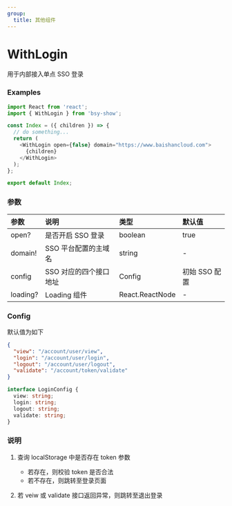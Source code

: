 ```yaml
---
group:
  title: 其他组件
---
```


# WithLogin

用于内部接入单点 SSO 登录

### Examples

```js
import React from 'react';
import { WithLogin } from 'bsy-show';

const Index = ({ children }) => {
  // do something...
  return (
    <WithLogin open={false} domain="https://www.baishancloud.com">
      {children}
    </WithLogin>
  );
};

export default Index;
```

### 参数

| 参数     | 说明                   | 类型            | 默认值        |
| :------- | :--------------------- | :-------------- | :------------ |
| open?    | 是否开启 SSO 登录      | boolean         | true          |
| domain!  | SSO 平台配置的主域名   | string          | -             |
| config   | SSO 对应的四个接口地址 | Config          | 初始 SSO 配置 |
| loading? | Loading 组件           | React.ReactNode | -             |

### Config

默认值为如下

```json
{
  "view": "/account/user/view",
  "login": "/account/user/login",
  "logout": "/account/user/logout",
  "validate": "/account/token/validate"
}
```

```typescript
interface LoginConfig {
  view: string;
  login: string;
  logout: string;
  validate: string;
}
```

### 说明

1. 查询 localStorage 中是否存在 token 参数

   - 若存在，则校验 token 是否合法
   - 若不存在，则跳转至登录页面

2. 若 veiw 或 validate 接口返回异常，则跳转至退出登录
